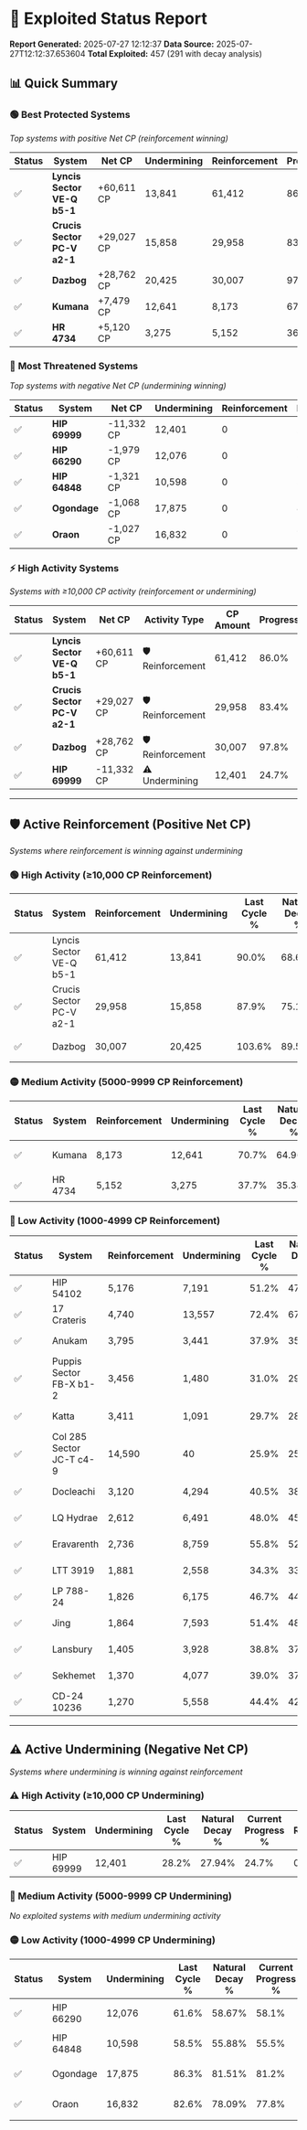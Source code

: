 # 🌟 Exploited Status Report

**Report Generated:** 2025-07-27 12:12:37
**Data Source:** 2025-07-27T12:12:37.653604
**Total Exploited:** 457 (291 with decay analysis)

## 📊 Quick Summary

### 🟢 **Best Protected Systems**
*Top systems with positive Net CP (reinforcement winning)*

| Status | System | Net CP | Undermining | Reinforcement | Progress |
|--------|--------|--------|-------------|---------------|----------|
| ✅ | **Lyncis Sector VE-Q b5-1** | +60,611 CP | 13,841 | 61,412 | 86.0% |
| ✅ | **Crucis Sector PC-V a2-1** | +29,027 CP | 15,858 | 29,958 | 83.4% |
| ✅ | **Dazbog** | +28,762 CP | 20,425 | 30,007 | 97.8% |
| ✅ | **Kumana** | +7,479 CP | 12,641 | 8,173 | 67.1% |
| ✅ | **HR 4734** | +5,120 CP | 3,275 | 5,152 | 36.8% |

### 🔴 **Most Threatened Systems**
*Top systems with negative Net CP (undermining winning)*

| Status | System | Net CP | Undermining | Reinforcement | Progress |
|--------|--------|--------|-------------|---------------|----------|
| ✅ | **HIP 69999** | -11,332 CP | 12,401 | 0 | 24.7% |
| ✅ | **HIP 66290** | -1,979 CP | 12,076 | 0 | 58.1% |
| ✅ | **HIP 64848** | -1,321 CP | 10,598 | 0 | 55.5% |
| ✅ | **Ogondage** | -1,068 CP | 17,875 | 0 | 81.2% |
| ✅ | **Oraon** | -1,027 CP | 16,832 | 0 | 77.8% |

### ⚡ **High Activity Systems**
*Systems with ≥10,000 CP activity (reinforcement or undermining)*

| Status | System | Net CP | Activity Type | CP Amount | Progress |
|--------|--------|--------|---------------|-----------|----------|
| ✅ | **Lyncis Sector VE-Q b5-1** | +60,611 CP | 🛡️ Reinforcement | 61,412 | 86.0% |
| ✅ | **Crucis Sector PC-V a2-1** | +29,027 CP | 🛡️ Reinforcement | 29,958 | 83.4% |
| ✅ | **Dazbog** | +28,762 CP | 🛡️ Reinforcement | 30,007 | 97.8% |
| ✅ | **HIP 69999** | -11,332 CP | ⚠️ Undermining | 12,401 | 24.7% |

---

## 🛡️ Active Reinforcement (Positive Net CP)
*Systems where reinforcement is winning against undermining*

### 🟢 High Activity (≥10,000 CP Reinforcement)

| Status | System | Reinforcement | Undermining | Last Cycle % | Natural Decay % | Current Progress % | Current CP | Net CP | Activity |
|--------|--------|---------------|-------------|--------------|-----------------|-------------------|------------|--------|----------|
| ✅ | Lyncis Sector VE-Q b5-1 | 61,412 | 13,841 | 90.0% | 68.68% | 86.0% | 301,000 | +60,611 | 🟢 High Reinforcement |
| ✅ | Crucis Sector PC-V a2-1 | 29,958 | 15,858 | 87.9% | 75.11% | 83.4% | 291,900 | +29,027 | 🟢 High Reinforcement |
| ✅ | Dazbog | 30,007 | 20,425 | 103.6% | 89.58% | 97.8% | 342,300 | +28,762 | 🟢 High Reinforcement |

### 🟡 Medium Activity (5000-9999 CP Reinforcement)

| Status | System | Reinforcement | Undermining | Last Cycle % | Natural Decay % | Current Progress % | Current CP | Net CP | Activity |
|--------|--------|---------------|-------------|--------------|-----------------|-------------------|------------|--------|----------|
| ✅ | Kumana | 8,173 | 12,641 | 70.7% | 64.96% | 67.1% | 234,849 | +7,479 | 🟡 Medium Reinforcement |
| ✅ | HR 4734 | 5,152 | 3,275 | 37.7% | 35.34% | 36.8% | 128,800 | +5,120 | 🟡 Medium Reinforcement |

### 🔴 Low Activity (1000-4999 CP Reinforcement)

| Status | System | Reinforcement | Undermining | Last Cycle % | Natural Decay % | Current Progress % | Current CP | Net CP | Activity |
|--------|--------|---------------|-------------|--------------|-----------------|-------------------|------------|--------|----------|
| ✅ | HIP 54102 | 5,176 | 7,191 | 51.2% | 47.71% | 49.1% | 171,850 | +4,863 | 🔵 Low Reinforcement |
| ✅ | 17 Crateris | 4,740 | 13,557 | 72.4% | 67.40% | 68.5% | 239,750 | +3,846 | 🔵 Low Reinforcement |
| ✅ | Anukam | 3,795 | 3,441 | 37.9% | 35.83% | 36.9% | 129,150 | +3,742 | 🔵 Low Reinforcement |
| ✅ | Puppis Sector FB-X b1-2 | 3,456 | 1,480 | 31.0% | 29.59% | 30.6% | 107,100 | +3,530 | 🔵 Low Reinforcement |
| ✅ | Katta | 3,411 | 1,091 | 29.7% | 28.39% | 29.4% | 102,900 | +3,523 | 🔵 Low Reinforcement |
| ✅ | Col 285 Sector JC-T c4-9 | 14,590 | 40 | 25.9% | 25.00% | 25.9% | 90,650 | +3,150 | 🔵 Low Reinforcement |
| ✅ | Docleachi | 3,120 | 4,294 | 40.5% | 38.45% | 39.3% | 137,550 | +2,983 | 🔵 Low Reinforcement |
| ✅ | LQ Hydrae | 2,612 | 6,491 | 48.0% | 45.43% | 46.1% | 161,350 | +2,330 | 🔵 Low Reinforcement |
| ✅ | Eravarenth | 2,736 | 8,759 | 55.8% | 52.64% | 53.3% | 186,549 | +2,304 | 🔵 Low Reinforcement |
| ✅ | LTT 3919 | 1,881 | 2,558 | 34.3% | 33.06% | 33.6% | 117,600 | +1,896 | 🔵 Low Reinforcement |
| ✅ | LP 788-24 | 1,826 | 6,175 | 46.7% | 44.45% | 44.9% | 157,150 | +1,571 | 🔵 Low Reinforcement |
| ✅ | Jing | 1,864 | 7,593 | 51.4% | 48.78% | 49.2% | 172,200 | +1,464 | 🔵 Low Reinforcement |
| ✅ | Lansbury | 1,405 | 3,928 | 38.8% | 37.33% | 37.7% | 131,950 | +1,304 | 🔵 Low Reinforcement |
| ✅ | Sekhemet | 1,370 | 4,077 | 39.0% | 37.47% | 37.8% | 132,299 | +1,162 | 🔵 Low Reinforcement |
| ✅ | CD-24 10236 | 1,270 | 5,558 | 44.4% | 42.50% | 42.8% | 149,800 | +1,058 | 🔵 Low Reinforcement |


---

## ⚠️ Active Undermining (Negative Net CP)
*Systems where undermining is winning against reinforcement*

### ⚠️ High Activity (≥10,000 CP Undermining)

| Status | System | Undermining | Last Cycle % | Natural Decay % | Current Progress % | Reinforcement | Current CP | Net CP | Activity |
|--------|--------|-------------|--------------|-----------------|-------------------|---------------|------------|--------|----------|
| ✅ | HIP 69999 | 12,401 | 28.2% | 27.94% | 24.7% | 0 | 86,450 | -11,332 | ⚠️ High Undermining |

### 🔶 Medium Activity (5000-9999 CP Undermining)

*No exploited systems with medium undermining activity*

### 🟡 Low Activity (1000-4999 CP Undermining)

| Status | System | Undermining | Last Cycle % | Natural Decay % | Current Progress % | Reinforcement | Current CP | Net CP | Activity |
|--------|--------|-------------|--------------|-----------------|-------------------|---------------|------------|--------|----------|
| ✅ | HIP 66290 | 12,076 | 61.6% | 58.67% | 58.1% | 0 | 203,350 | -1,979 | 🟡 Low Undermining |
| ✅ | HIP 64848 | 10,598 | 58.5% | 55.88% | 55.5% | 0 | 194,250 | -1,321 | 🟡 Low Undermining |
| ✅ | Ogondage | 17,875 | 86.3% | 81.51% | 81.2% | 0 | 284,200 | -1,068 | 🟡 Low Undermining |
| ✅ | Oraon | 16,832 | 82.6% | 78.09% | 77.8% | 0 | 272,300 | -1,027 | 🟡 Low Undermining |
